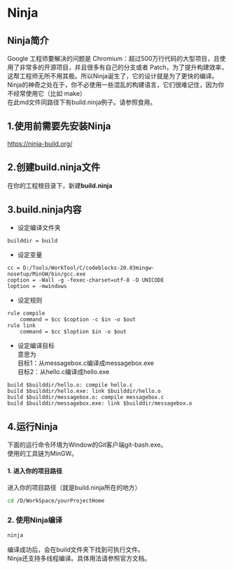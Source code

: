 # Ninja

## Ninja简介
Google 工程师要解决的问题是 Chromium：超过500万行代码的大型项目，且使用了非常多的开源项目，并且很多有自己的分支或者 Patch，为了提升构建效率，这帮工程师无所不用其极。所以Ninja诞生了，它的设计就是为了更快的编译。  
Ninja的神奇之处在于，你不必使用一些混乱的构建语言，它们很难记住，因为你不经常使用它（比如 make）  
在此md文件同路径下有build.ninja例子。请参照食用。

## 1.使用前需要先安装Ninja
https://ninja-build.org/

## 2.创建build.ninja文件
在你的工程根目录下，新建**build.ninja**

## 3.build.ninja内容

* 设定编译文件夹
```ninja
builddir = build
```

* 设定变量
```ninja
cc = D:/Tools/WorkTool/C/codeblocks-20.03mingw-nosetup/MinGW/bin/gcc.exe
coption = -Wall -g -fexec-charset=utf-8 -D UNICODE
loption = -mwindows
```

* 设定规则
```ninja
rule compile
    command = $cc $coption -c $in -o $out
rule link
    command = $cc $loption $in -o $out
```

* 设定编译目标  
意思为  
目标1：从messagebox.c编译成messagebox.exe  
目标2：从hello.c编译成hello.exe  
```ninja
build $builddir/hello.o: compile hello.c
build $builddir/hello.exe: link $builddir/hello.o
build $builddir/messagebox.o: compile messagebox.c
build $builddir/messagebox.exe: link $builddir/messagebox.o
```

## 4.运行Ninja

下面的运行命令环境为Window的Git客户端git-bash.exe。  
使用的工具链为MinGW。

#### 1. 进入你的项目路径

进入你的项目路径（就是build.ninja所在的地方）
```bash
cd /D/WorkSpace/yourProjectHome
```

### 2. 使用Ninja编译

```bash
ninja
```

编译成功后，会在build文件夹下找到可执行文件。  
Ninja还支持多线程编译。具体用法请参照官方文档。
